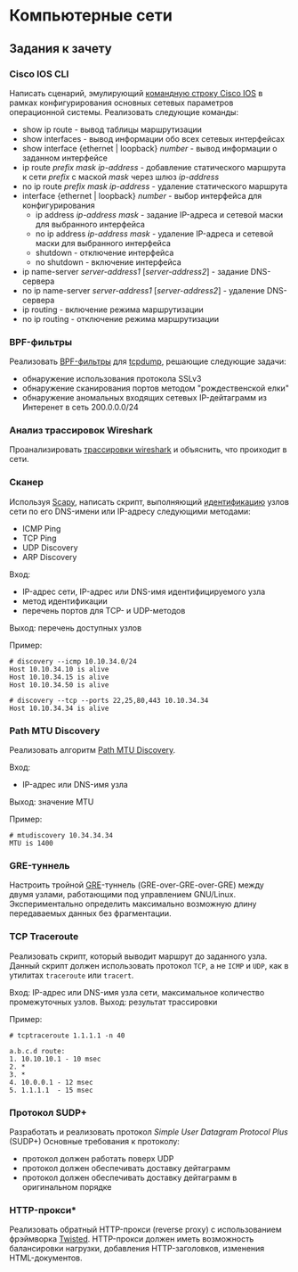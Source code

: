 # Компьютерные сети

## Задания к зачету

### Cisco IOS CLI 

Написать сценарий, эмулирующий [командную строку Cisco IOS](http://www.cisco.com/c/en/us/td/docs/ios/fundamentals/command/reference/cf_book.html) в рамках конфигурирования основных сетевых параметров операционной системы. Реализовать следующие команды:
  * show ip route - вывод таблицы маршрутизации
  * show interfaces - вывод информации обо всех сетевых интерфейсах
  * show interface {ethernet | loopback} *number* -  вывод информации о заданном интерфейсе 
  * ip route *prefix* *mask* *ip-address* - добавление статического маршрута к сети *prefix* с маской *mask* через шлюз *ip-address*
  * no ip route *prefix* *mask* *ip-address* - удаление статического маршрута
  * interface {ethernet | loopback} *number* - выбор интерфейса для конфигурирования
    * ip address *ip-address* *mask* - задание IP-адреса и сетевой маски для выбранного интерфейса
    * no ip address *ip-address* *mask* - удаление IP-адреса и сетевой маски для выбранного интерфейса 
    * shutdown - отключение интерфейса
    * no shutdown - включение интерфейса
  * ip name-server *server-address1* [*server-address2*] - задание DNS-сервера
  * no ip name-server *server-address1* [*server-address2*] - удаление DNS-сервера
 * ip routing - включение режима маршрутизации 
 * no ip routing - отключение режима маршрутизации

### BPF-фильтры

Реализовать [BPF-фильтры](https://blog.cloudflare.com/bpf-the-forgotten-bytecode/) для [tcpdump](http://www.tcpdump.org/), решающие следующие задачи:
 * обнаружение использования протокола SSLv3
 * обнаружение сканирования портов методом "рождественской елки"
 * обнаружение аномальных входящих сетевых IP-дейтаграмм из Интеренет в сеть 200.0.0.0/24

### Анализ трассировок Wireshark

Проанализировать [трассировки wireshark](/files) и объяснить, что проиходит в сети.

### Сканер

Используя [Scapy](http://www.secdev.org/projects/scapy/), написать скрипт, выполняющий [идентификацию](http://nmap.org/book/man-host-discovery.html) узлов сети по его DNS-имени или IP-адресу следующими методами:
  * ICMP Ping
  * TCP Ping
  * UDP Discovery
  * ARP Discovery
  
Вход: 
 * IP-адрес сети, IP-адрес или DNS-имя идентифицируемого узла
 * метод идентификации
 * перечень портов для TCP- и UDP-методов

Выход: перечень доступных узлов

Пример:

```
# discovery --icmp 10.10.34.0/24
Host 10.10.34.10 is alive
Host 10.10.34.15 is alive
Host 10.10.34.50 is alive

# discovery --tcp --ports 22,25,80,443 10.10.34.34
Host 10.10.34.34 is alive
```

### Path MTU Discovery
Реализовать алгоритм [Path MTU Discovery](https://en.wikipedia.org/wiki/Path_MTU_Discovery).

Вход: 
 * IP-адрес или DNS-имя узла

Выход: значение MTU

Пример:

```
# mtudiscovery 10.34.34.34
MTU is 1400
```

### GRE-туннель

Настроить тройной [GRE](http://en.wikipedia.org/wiki/Generic_Routing_Encapsulation)-туннель (GRE-over-GRE-over-GRE) между двумя узлами, работающими под управлением GNU/Linux. Экспериментально определить максимально возможную длину передаваемых данных без фрагментации.

### TCP Traceroute

Реализовать скрипт, который выводит маршрут до заданного узла.
Данный скрипт должен использовать протокол `TCP`, а не `ICMP` и `UDP`, как в утилитах `traceroute` или `tracert`.

Вход: IP-адрес или DNS-имя узла сети, максимальное количество промежуточных узлов.
Выход: результат трассировки

Пример:

```
# tcptraceroute 1.1.1.1 -n 40

a.b.c.d route:
1. 10.10.10.1 - 10 msec
2. *
3. *
4. 10.0.0.1 - 12 msec
5. 1.1.1.1  - 15 msec
```

### Протокол SUDP+

Разработать и реализовать протокол *Simple User Datagram Protocol Plus* (SUDP+)
Основные требования к протоколу:
  * протокол должен работать поверх UDP
  * протокол должен обеспечивать доставку дейтаграмм
  * протокол должен обеспечивать доставку дейтаграмм в оригинальном порядке

### HTTP-прокси*

Реализовать обратный HTTP-прокси (reverse proxy) с использованием фрэймворка [Twisted](https://github.com/twisted/twisted). HTTP-прокси должен иметь возможность балансировки нагрузки, добавления HTTP-заголовков, изменения HTML-документов.

